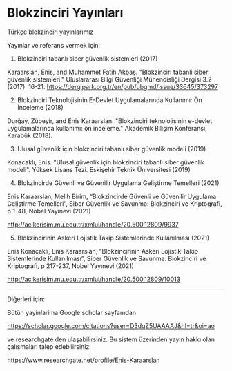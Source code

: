 # Blokzinciri Yayınları
Türkçe blokzinciri yayınlarımız

Yayınlar ve referans vermek için:

1. Blokzinciri tabanlı siber güvenlik sistemleri (2017)

Karaarslan, Enis, and Muhammet Fatih Akbaş. "Blokzinciri tabanli siber güvenlik sistemleri." Uluslararası Bilgi Güvenliği Mühendisliği Dergisi 3.2 (2017): 16-21.
https://dergipark.org.tr/en/pub/ubgmd/issue/33645/373297


2. Blokzinciri Teknolojisinin E-Devlet Uygulamalarında Kullanımı: Ön İnceleme (2018)

Durğay, Zübeyir, and Enis Karaarslan. "Blokzinciri teknolojisinin e-devlet uygulamalarında kullanımı: ön inceleme." Akademik Bilişim Konferansı, Karabük (2018).

3. Ulusal güvenlik için blokzinciri tabanlı siber güvenlik modeli (2019)

Konacaklı, Enis. "Ulusal güvenlik için blokzinciri tabanlı siber güvenlik modeli". Yüksek Lisans Tezi. Eskişehir Teknik Üniversitesi (2019)

4. Blokzincirde Güvenli ve Güvenilir Uygulama Geliştirme Temelleri (2021)

Enis Karaarslan, Melih Birim, “Blokzincirde Güvenli ve Güvenilir Uygulama Geliştirme Temelleri”, Siber Güvenlik ve Savunma: Blokzinciri ve Kriptografi, p 1-48, Nobel Yayınevi (2021)

http://acikerisim.mu.edu.tr/xmlui/handle/20.500.12809/9937

5. Blokzincirinin Askeri Lojistik Takip Sistemlerinde Kullanılması (2021)


Enis Konacaklı, Enis Karaarslan, “Blokzincirinin Askeri Lojistik Takip Sistemlerinde Kullanılması”, Siber Güvenlik ve Savunma: Blokzinciri ve Kriptografi, p 217-237, Nobel Yayınevi (2021)

http://acikerisim.mu.edu.tr/xmlui/handle/20.500.12809/10013

-----------------------------------------------------------------------------------------------------------------------------------------------------

Diğerleri için:

Bütün yayinlarima Google scholar sayfamdan 

https://scholar.google.com/citations?user=D3dqZ5UAAAAJ&hl=tr&oi=ao



ve researchgate den ulaşabilirsiniz. Bu sistem üzerinden yayın hakkı olan çalışmaları talep edebilirsiniz

https://www.researchgate.net/profile/Enis-Karaarslan
